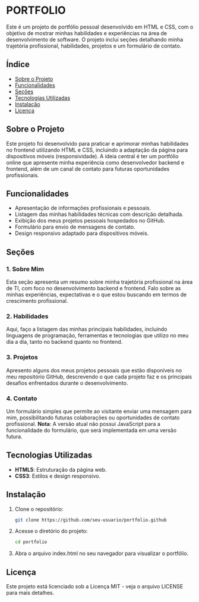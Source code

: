 # PORTFOLIO

Este é um projeto de portfólio pessoal desenvolvido em HTML e CSS, com o objetivo de mostrar minhas habilidades e experiências na área de desenvolvimento de software. O projeto inclui seções detalhando minha trajetória profissional, habilidades, projetos e um formulário de contato.

## Índice
- [Sobre o Projeto](#sobre-o-projeto)
- [Funcionalidades](#funcionalidades)
- [Seções](#seções)
- [Tecnologias Utilizadas](#tecnologias-utilizadas)
- [Instalação](#instalação)
- [Licença](#licença)

## Sobre o Projeto

Este projeto foi desenvolvido para praticar e aprimorar minhas habilidades no frontend utilizando HTML e CSS, incluindo a adaptação da página para dispositivos móveis (responsividade). A ideia central é ter um portfólio online que apresente minha experiência como desenvolvedor backend e frontend, além de um canal de contato para futuras oportunidades profissionais.

## Funcionalidades
- Apresentação de informações profissionais e pessoais.
- Listagem das minhas habilidades técnicas com descrição detalhada.
- Exibição dos meus projetos pessoais hospedados no GitHub.
- Formulário para envio de mensagens de contato.
- Design responsivo adaptado para dispositivos móveis.

## Seções

### 1. Sobre Mim
Esta seção apresenta um resumo sobre minha trajetória profissional na área de TI, com foco no desenvolvimento backend e frontend. Falo sobre as minhas experiências, expectativas e o que estou buscando em termos de crescimento profissional.

### 2. Habilidades
Aqui, faço a listagem das minhas principais habilidades, incluindo linguagens de programação, ferramentas e tecnologias que utilizo no meu dia a dia, tanto no backend quanto no frontend.

### 3. Projetos
Apresento alguns dos meus projetos pessoais que estão disponíveis no meu repositório GitHub, descrevendo o que cada projeto faz e os principais desafios enfrentados durante o desenvolvimento.

### 4. Contato
Um formulário simples que permite ao visitante enviar uma mensagem para mim, possibilitando futuras colaborações ou oportunidades de contato profissional. **Nota**: A versão atual não possui JavaScript para a funcionalidade do formulário, que será implementada em uma versão futura.

## Tecnologias Utilizadas
- **HTML5**: Estruturação da página web.
- **CSS3**: Estilos e design responsivo.
  
## Instalação

1. Clone o repositório:
   ```bash
   git clone https://github.com/seu-usuario/portfolio.github
    ```

2. Acesse o diretório do projeto:

   ```bash
   cd portfolio
    ```

3. Abra o arquivo index.html no seu navegador para visualizar o portfólio.

## Licença

Este projeto está licenciado sob a Licença MIT - veja o arquivo LICENSE para mais detalhes.
